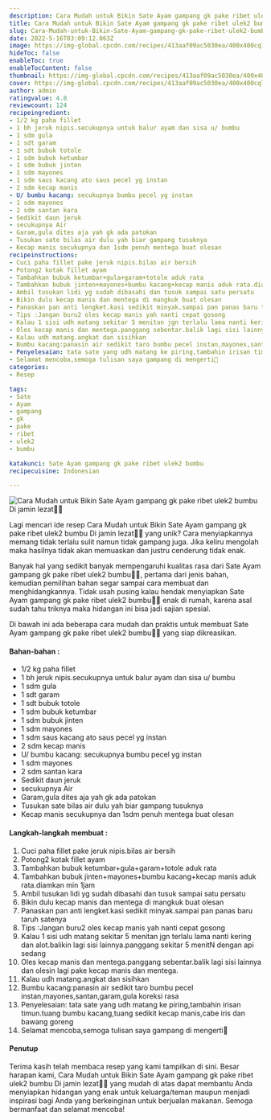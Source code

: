```yaml
---
description: Cara Mudah untuk Bikin Sate Ayam gampang gk pake ribet ulek2 bumbu Di jamin lezat"
title: Cara Mudah untuk Bikin Sate Ayam gampang gk pake ribet ulek2 bumbu Di jamin lezat
slug: Cara-Mudah-untuk-Bikin-Sate-Ayam-gampang-gk-pake-ribet-ulek2-bumbu-Di-jamin-lezat
date: 2022-5-16T03:09:12.063Z
image: https://img-global.cpcdn.com/recipes/413aaf09ac5030ea/400x400cq70/photo.jpg
hideToc: false
enableToc: true
enableTocContent: false
thumbnail: https://img-global.cpcdn.com/recipes/413aaf09ac5030ea/400x400cq70/photo.jpg
cover: https://img-global.cpcdn.com/recipes/413aaf09ac5030ea/400x400cq70/photo.jpg
author: admin
ratingvalue: 4.8
reviewcount: 124
recipeingredient:
- 1/2 kg paha fillet
- 1 bh jeruk nipis.secukupnya untuk balur ayam dan sisa u/ bumbu
- 1 sdm gula
- 1 sdt garam
- 1 sdt bubuk totole
- 1 sdm bubuk ketumbar
- 1 sdm bubuk jinten
- 1 sdm mayones
- 1 sdm saus kacang ato saus pecel yg instan
- 2 sdm kecap manis
- U/ bumbu kacang: secukupnya bumbu pecel yg instan
- 1 sdm mayones
- 2 sdm santan kara
- Sedikit daun jeruk
- secukupnya Air
- Garam,gula dites aja yah gk ada patokan
- Tusukan sate bilas air dulu yah biar gampang tusuknya
- Kecap manis secukupnya dan 1sdm penuh mentega buat olesan
recipeinstructions:
- Cuci paha fillet pake jeruk nipis.bilas air bersih
- Potong2 kotak fillet ayam
- Tambahkan bubuk ketumbar+gula+garam+totole aduk rata
- Tambahkan bubuk jinten+mayones+bumbu kacang+kecap manis aduk rata.diamkan min 1jam
- Ambil tusukan lidi yg sudah dibasahi dan tusuk sampai satu persatu
- Bikin dulu kecap manis dan mentega di mangkuk buat olesan
- Panaskan pan anti lengket.kasi sedikit minyak.sampai pan panas baru taruh satenya
- Tips :Jangan buru2 oles kecap manis yah nanti cepat gosong
- Kalau 1 sisi udh matang sekitar 5 menitan jgn terlalu lama nanti kering dan alot.balikin lagi sisi lainnya.panggang sekitar 5 menitN dengan api sedang
- Oles kecap manis dan mentega.panggang sebentar.balik lagi sisi lainnya dan olesin lagi pake kecap manis dan mentega.
- Kalau udh matang.angkat dan sisihkan
- Bumbu kacang:panasin air sedikit taro bumbu pecel instan,mayones,santan,garam,gula koreksi rasa
- Penyelesaian: tata sate yang udh matang ke piring,tambahin irisan timun.tuang bumbu kacang,tuang sedikit kecap manis,cabe iris dan bawang goreng
- Selamat mencoba,semoga tulisan saya gampang di mengerti🥰
categories:
- Resep

tags:
- Sate
- Ayam
- gampang
- gk
- pake
- ribet
- ulek2
- bumbu

katakunci: Sate Ayam gampang gk pake ribet ulek2 bumbu
recipecuisine: Indonesian

---
```


![Cara Mudah untuk Bikin Sate Ayam gampang gk pake ribet ulek2 bumbu Di jamin lezat👩‍🍳](https://img-global.cpcdn.com/recipes/413aaf09ac5030ea/400x400cq70/photo.jpg)

Lagi mencari ide resep Cara Mudah untuk Bikin Sate Ayam gampang gk pake ribet ulek2 bumbu Di jamin lezat👩‍🍳 yang unik? Cara menyiapkannya memang tidak terlalu sulit namun tidak gampang juga. Jika keliru mengolah maka hasilnya tidak akan memuaskan dan justru cenderung tidak enak.

Banyak hal yang sedikit banyak mempengaruhi kualitas rasa dari Sate Ayam gampang gk pake ribet ulek2 bumbu👩‍🍳, pertama dari jenis bahan, kemudian pemilihan bahan segar sampai cara membuat dan menghidangkannya. Tidak usah pusing kalau hendak menyiapkan Sate Ayam gampang gk pake ribet ulek2 bumbu👩‍🍳 enak di rumah, karena asal sudah tahu triknya maka hidangan ini bisa jadi sajian spesial.

Di bawah ini ada beberapa cara mudah dan praktis untuk membuat Sate Ayam gampang gk pake ribet ulek2 bumbu👩‍🍳 yang siap dikreasikan.

<!--inarticleads1-->

#### Bahan-bahan :

- 1/2 kg paha fillet
- 1 bh jeruk nipis.secukupnya untuk balur ayam dan sisa u/ bumbu
- 1 sdm gula
- 1 sdt garam
- 1 sdt bubuk totole
- 1 sdm bubuk ketumbar
- 1 sdm bubuk jinten
- 1 sdm mayones
- 1 sdm saus kacang ato saus pecel yg instan
- 2 sdm kecap manis
- U/ bumbu kacang: secukupnya bumbu pecel yg instan
- 1 sdm mayones
- 2 sdm santan kara
- Sedikit daun jeruk
- secukupnya Air
- Garam,gula dites aja yah gk ada patokan
- Tusukan sate bilas air dulu yah biar gampang tusuknya
- Kecap manis secukupnya dan 1sdm penuh mentega buat olesan

<!--inarticleads2-->

#### Langkah-langkah membuat :

1. Cuci paha fillet pake jeruk nipis.bilas air bersih
1. Potong2 kotak fillet ayam
1. Tambahkan bubuk ketumbar+gula+garam+totole aduk rata
1. Tambahkan bubuk jinten+mayones+bumbu kacang+kecap manis aduk rata.diamkan min 1jam
1. Ambil tusukan lidi yg sudah dibasahi dan tusuk sampai satu persatu
1. Bikin dulu kecap manis dan mentega di mangkuk buat olesan
1. Panaskan pan anti lengket.kasi sedikit minyak.sampai pan panas baru taruh satenya
1. Tips :Jangan buru2 oles kecap manis yah nanti cepat gosong
1. Kalau 1 sisi udh matang sekitar 5 menitan jgn terlalu lama nanti kering dan alot.balikin lagi sisi lainnya.panggang sekitar 5 menitN dengan api sedang
1. Oles kecap manis dan mentega.panggang sebentar.balik lagi sisi lainnya dan olesin lagi pake kecap manis dan mentega.
1. Kalau udh matang.angkat dan sisihkan
1. Bumbu kacang:panasin air sedikit taro bumbu pecel instan,mayones,santan,garam,gula koreksi rasa
1. Penyelesaian: tata sate yang udh matang ke piring,tambahin irisan timun.tuang bumbu kacang,tuang sedikit kecap manis,cabe iris dan bawang goreng
1. Selamat mencoba,semoga tulisan saya gampang di mengerti🥰

#### Penutup

Terima kasih telah membaca resep yang kami tampilkan di sini. Besar harapan kami, Cara Mudah untuk Bikin Sate Ayam gampang gk pake ribet ulek2 bumbu Di jamin lezat👩‍🍳 yang mudah di atas dapat membantu Anda menyiapkan hidangan yang enak untuk keluarga/teman maupun menjadi inspirasi bagi Anda yang berkeinginan untuk berjualan makanan. Semoga bermanfaat dan selamat mencoba!